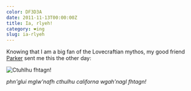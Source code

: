 ```yaml
---
color: DF3D3A
date: 2011-11-13T00:00:00Z
title: Ia, rlyeh!
category: ❤ing
slug: ia-rlyeh
---
```


Knowing that I am a big fan of the Lovecraftian mythos, my good friend
[Parker][parker] sent me this the other day:

<div class="image">
  <img src='/img/ia-rlyeh.jpg' alt='Ctuhlhu fhtagn!' />
</div>

_phn'glui mglw'nafh cthulhu californa wgah'nagl fhtagn!_

[parker]: http://parkerhiggins.net
